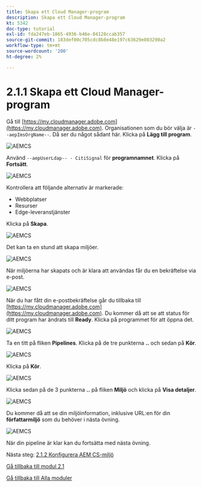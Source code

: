 ```yaml
---
title: Skapa ett Cloud Manager-program
description: Skapa ett Cloud Manager-program
kt: 5342
doc-type: tutorial
exl-id: fda247eb-1865-4936-b46e-84128ccab357
source-git-commit: 183def00c705cdc8b8e48e197c63629e803290a2
workflow-type: tm+mt
source-wordcount: '200'
ht-degree: 2%

---
```


# 2.1.1 Skapa ett Cloud Manager-program

Gå till [https://my.cloudmanager.adobe.com](https://my.cloudmanager.adobe.com). Organisationen som du bör välja är `--aepImsOrgName--`. Då ser du något sådant här. Klicka på **Lägg till program**.

![AEMCS](./images/aemcs1.png)

Använd `--aepUserLdap-- - CitiSignal` för **programnamnet**. Klicka på **Fortsätt**.

![AEMCS](./images/aemcs2.png)

Kontrollera att följande alternativ är markerade:

- Webbplatser
- Resurser
- Edge-leveranstjänster

Klicka på **Skapa**.

![AEMCS](./images/aemcs3.png)

Det kan ta en stund att skapa miljöer.

![AEMCS](./images/aemcs4.png)

När miljöerna har skapats och är klara att användas får du en bekräftelse via e-post.

![AEMCS](./images/aemcs5.png)

När du har fått din e-postbekräftelse går du tillbaka till [https://my.cloudmanager.adobe.com](https://my.cloudmanager.adobe.com). Du kommer då att se att status för ditt program har ändrats till **Ready**. Klicka på programmet för att öppna det.

![AEMCS](./images/aemcs6.png)

Ta en titt på fliken **Pipelines**. Klicka på de tre punkterna **..** och sedan på **Kör**.

![AEMCS](./images/aemcs7.png)

Klicka på **Kör**.

![AEMCS](./images/aemcs8.png)

Klicka sedan på de 3 punkterna **..** på fliken **Miljö** och klicka på **Visa detaljer**.

![AEMCS](./images/aemcs9.png)

Du kommer då att se din miljöinformation, inklusive URL:en för din **författarmiljö** som du behöver i nästa övning.

![AEMCS](./images/aemcs10.png)

När din pipeline är klar kan du fortsätta med nästa övning.

Nästa steg: [2.1.2 Konfigurera AEM CS-miljö](./ex2.md)

[Gå tillbaka till modul 2.1](./aemcs.md)

[Gå tillbaka till Alla moduler](./../../../overview.md)
